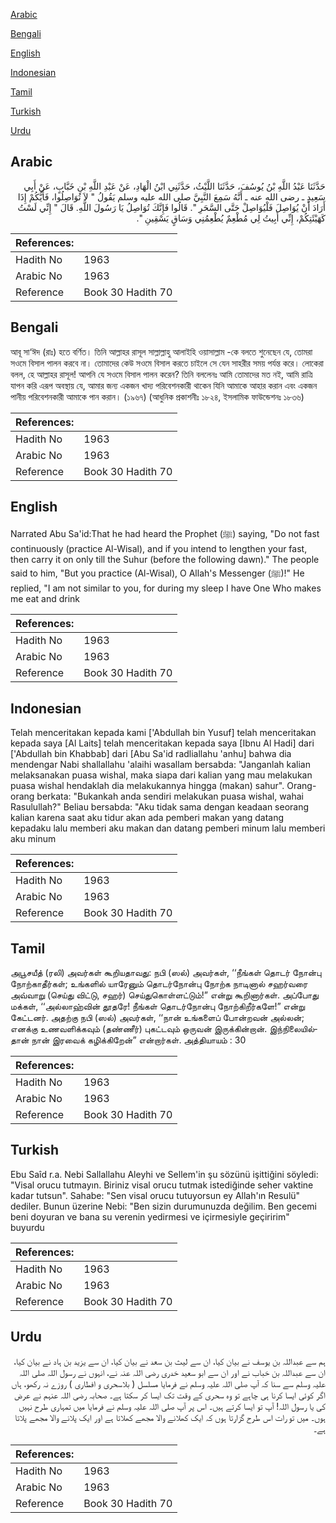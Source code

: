 [Arabic](#arabic)

[Bengali](#bengali)

[English](#english)

[Indonesian](#indonesian)

[Tamil](#tamil)

[Turkish](#turkish)

[Urdu](#urdu)

## Arabic


<div dir="rtl" lang="ar" style={{fontSize:'larger',backgroundColor:'#f8f9fa',padding:20}}>
حَدَّثَنَا عَبْدُ اللَّهِ بْنُ يُوسُفَ، حَدَّثَنَا اللَّيْثُ، حَدَّثَنِي ابْنُ الْهَادِ، عَنْ عَبْدِ اللَّهِ بْنِ خَبَّابٍ، عَنْ أَبِي سَعِيدٍ ـ رضى الله عنه ـ أَنَّهُ سَمِعَ النَّبِيَّ صلى الله عليه وسلم يَقُولُ ‏"‏ لاَ تُوَاصِلُوا، فَأَيُّكُمْ إِذَا أَرَادَ أَنْ يُوَاصِلَ فَلْيُوَاصِلْ حَتَّى السَّحَرِ ‏"‏‏.‏ قَالُوا فَإِنَّكَ تُوَاصِلُ يَا رَسُولَ اللَّهِ‏.‏ قَالَ ‏"‏ إِنِّي لَسْتُ كَهَيْئَتِكُمْ، إِنِّي أَبِيتُ لِي مُطْعِمٌ يُطْعِمُنِي وَسَاقٍ يَسْقِينِ ‏"‏‏.‏
</div>
<div style={{backgroundColor:'#f8f9fa',padding:20, marginBottom: 10}}><table> <thead> <tr> <th>References:</th> <th></th> </tr> </thead> <tbody><tr><td>Hadith No</td><td>1963</td></tr><tr><td>Arabic No</td><td>1963</td></tr><tr><td>Reference</td><td>Book 30 Hadith 70</td></tr></tbody></table></div>

## Bengali


<div dir="ltr" lang="bn" style={{fontSize:'larger',backgroundColor:'#f8f9fa',padding:20}}>
আবূ সা‘ঈদ (রাঃ) হতে বর্ণিত। তিনি আল্লাহর রাসূল সাল্লাল্লাহু আলাইহি ওয়াসাল্লাম -কে বলতে শুনেছেন যে, তোমরা সওমে বিসাল পালন করবে না। তোমাদের কেউ সওমে বিসাল করতে চাইলে সে যেন সাহরীর সময় পর্যন্ত করে। লোকেরা বলল, হে আল্লাহর রাসূল! আপনি যে সওমে বিসাল পালন করেন? তিনি বললেনঃ আমি তোমাদের মত নই, আমি রাত্রি যাপন করি এরূপ অবস্থায় যে, আমার জন্য একজন খাদ্য পরিবেশনকারী থাকেন যিনি আমাকে আহার করান এবং একজন পানীয় পরিবেশনকারী আমাকে পান করান। (১৯৬৭) (আধুনিক প্রকাশনীঃ ১৮২৪, ইসলামিক ফাউন্ডেশনঃ ১৮৩৬)
</div>
<div style={{backgroundColor:'#f8f9fa',padding:20, marginBottom: 10}}><table> <thead> <tr> <th>References:</th> <th></th> </tr> </thead> <tbody><tr><td>Hadith No</td><td>1963</td></tr><tr><td>Arabic No</td><td>1963</td></tr><tr><td>Reference</td><td>Book 30 Hadith 70</td></tr></tbody></table></div>

## English


<div dir="ltr" lang="en" style={{fontSize:'larger',backgroundColor:'#f8f9fa',padding:20}}>
Narrated Abu Sa'id:That he had heard the Prophet (ﷺ) saying, "Do not fast continuously (practice Al-Wisal), and if you intend to lengthen your fast, then carry it on only till the Suhur (before the following dawn)." The people said to him, "But you practice (Al-Wisal), O Allah's Messenger (ﷺ)!" He replied, "I am not similar to you, for during my sleep I have One Who makes me eat and drink
</div>
<div style={{backgroundColor:'#f8f9fa',padding:20, marginBottom: 10}}><table> <thead> <tr> <th>References:</th> <th></th> </tr> </thead> <tbody><tr><td>Hadith No</td><td>1963</td></tr><tr><td>Arabic No</td><td>1963</td></tr><tr><td>Reference</td><td>Book 30 Hadith 70</td></tr></tbody></table></div>

## Indonesian


<div dir="ltr" lang="id" style={{fontSize:'larger',backgroundColor:'#f8f9fa',padding:20}}>
Telah menceritakan kepada kami ['Abdullah bin Yusuf] telah menceritakan kepada saya [Al Laits] telah menceritakan kepada saya [Ibnu Al Hadi] dari ['Abdullah bin Khabbab] dari [Abu Sa'id radliallahu 'anhu] bahwa dia mendengar Nabi shallallahu 'alaihi wasallam bersabda: "Janganlah kalian melaksanakan puasa wishal, maka siapa dari kalian yang mau melakukan puasa wishal hendaklah dia melakukannya hingga (makan) sahur". Orang-orang berkata: "Bukankah anda sendiri melakukan puasa wishal, wahai Rasulullah?" Beliau bersabda: "Aku tidak sama dengan keadaan seorang kalian karena saat aku tidur akan ada pemberi makan yang datang kepadaku lalu memberi aku makan dan datang pemberi minum lalu memberi aku minum
</div>
<div style={{backgroundColor:'#f8f9fa',padding:20, marginBottom: 10}}><table> <thead> <tr> <th>References:</th> <th></th> </tr> </thead> <tbody><tr><td>Hadith No</td><td>1963</td></tr><tr><td>Arabic No</td><td>1963</td></tr><tr><td>Reference</td><td>Book 30 Hadith 70</td></tr></tbody></table></div>

## Tamil


<div dir="ltr" lang="ta" style={{fontSize:'larger',backgroundColor:'#f8f9fa',padding:20}}>
அபூசயீத் (ரலி) அவர்கள் கூறியதாவது: நபி (ஸல்) அவர்கள், ‘‘நீங்கள் தொடர் நோன்பு நோற்காதீர்கள்; உங்களில் யாரேனும் தொடர்நோன்பு நோற்க நாடினால் சஹர்வரை அவ்வாறு (செய்து விட்டு, சஹர்) செய்துகொள்ளட்டும்!” என்று கூறினார்கள். அப்போது மக்கள், ‘‘அல்லாஹ்வின் தூதரே! நீங்கள் தொடர்நோன்பு நோற்கிறீர்களே!” என்று கேட்டனர். அதற்கு நபி (ஸல்) அவர்கள், ‘‘நான் உங்களைப் போன்றவன் அல்லன்; எனக்கு உணவளிக்கவும் (தண்ணீர்) புகட்டவும் ஒருவன் இருக்கின்றான். இந்நிலையில்தான் நான் இரவைக் கழிக்கிறேன்” என்றார்கள். அத்தியாயம் : 30
</div>
<div style={{backgroundColor:'#f8f9fa',padding:20, marginBottom: 10}}><table> <thead> <tr> <th>References:</th> <th></th> </tr> </thead> <tbody><tr><td>Hadith No</td><td>1963</td></tr><tr><td>Arabic No</td><td>1963</td></tr><tr><td>Reference</td><td>Book 30 Hadith 70</td></tr></tbody></table></div>

## Turkish


<div dir="ltr" lang="tr" style={{fontSize:'larger',backgroundColor:'#f8f9fa',padding:20}}>
Ebu Saîd r.a. Nebi Sallallahu Aleyhi ve Sellem'in şu sözünü işittiğini söyledi: "Visal orucu tutmayın. Biriniz visal orucu tutmak istediğinde seher vaktine kadar tutsun". Sahabe: "Sen visal orucu tutuyorsun ey Allah'ın Resulü" dediler. Bunun üzerine Nebi: "Ben sizin durumunuzda değilim. Ben gecemi beni doyuran ve bana su verenin yedirmesi ve içirmesiyle geçiririm" buyurdu
</div>
<div style={{backgroundColor:'#f8f9fa',padding:20, marginBottom: 10}}><table> <thead> <tr> <th>References:</th> <th></th> </tr> </thead> <tbody><tr><td>Hadith No</td><td>1963</td></tr><tr><td>Arabic No</td><td>1963</td></tr><tr><td>Reference</td><td>Book 30 Hadith 70</td></tr></tbody></table></div>

## Urdu


<div dir="rtl" lang="ur" style={{fontSize:'larger',backgroundColor:'#f8f9fa',padding:20}}>
ہم سے عبداللہ بن یوسف نے بیان کیا، ان سے لیث بن سعد نے بیان کیا، ان سے یزید بن ہاد نے بیان کیا، ان سے عبداللہ بن خباب نے اور ان سے ابو سعید خدری رضی اللہ عنہ نے، انہوں نے رسول اللہ صلی اللہ علیہ وسلم سے سنا کہ آپ صلی اللہ علیہ وسلم نے فرمایا مسلسل ( بلاسحری و افطاری ) روزے نہ رکھو، ہاں اگر کوئی ایسا کرنا ہی چاہے تو وہ سحری کے وقت تک ایسا کر سکتا ہے۔ صحابہ رضی اللہ عنہم نے عرض کی یا رسول اللہ! آپ تو ایسا کرتے ہیں۔ اس پر آپ صلی اللہ علیہ وسلم نے فرمایا میں تمہاری طرح نہیں ہوں۔ میں تو رات اس طرح گزارتا ہوں کہ ایک کھلانے والا مجھے کھلاتا ہے اور ایک پلانے والا مجھے پلاتا ہے۔
</div>
<div style={{backgroundColor:'#f8f9fa',padding:20, marginBottom: 10}}><table> <thead> <tr> <th>References:</th> <th></th> </tr> </thead> <tbody><tr><td>Hadith No</td><td>1963</td></tr><tr><td>Arabic No</td><td>1963</td></tr><tr><td>Reference</td><td>Book 30 Hadith 70</td></tr></tbody></table></div>